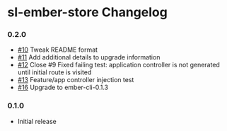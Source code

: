 # sl-ember-store Changelog

### 0.2.0

* [#10](https://github.com/softlayer/sl-ember-store/pull/10) Tweak README format
* [#11](https://github.com/softlayer/sl-ember-store/pull/11) Add additional details to upgrade information
* [#12](https://github.com/softlayer/sl-ember-store/pull/12) Close #9 Fixed failing test: application controller is not generated until initial route is visited
* [#13](https://github.com/softlayer/sl-ember-store/pull/13) Feature/app controller injection test
* [#16](https://github.com/softlayer/sl-ember-store/pull/16) Upgrade to ember-cli-0.1.3

### 0.1.0

* Initial release